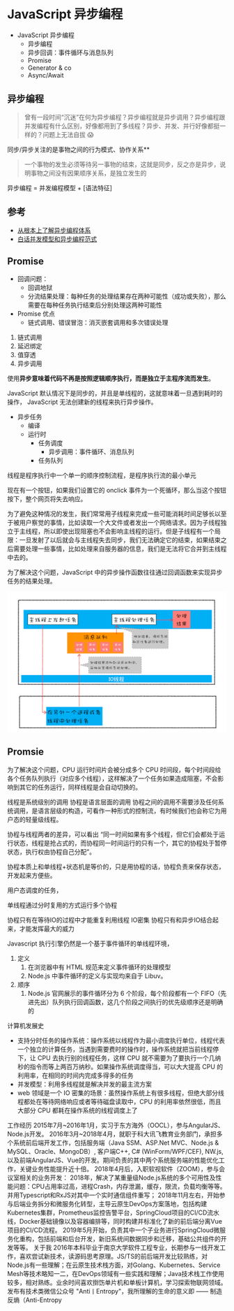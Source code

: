 # JavaScript 异步编程

- JavaScript 异步编程
  - 异步编程
  - 异步回调：事件循环与消息队列
  - Promise
  - Generator & co
  - Async/Await

## 异步编程

> 曾有一段时间“沉迷”在何为异步编程？异步编程就是异步调用？异步编程跟并发编程有什么区别，好像都用到了多线程？异步、并发、并行好像都挺一样的？问题上无法自拔 😱

同步/异步关注的是事物之间的行为模式、协作关系**
  > 一个事物的发生必须等待另一事物的结束，这就是同步，反之亦是异步，说明事物之间没有因果顺序关系，是独立发生的

异步编程 = 并发编程模型 + [语法特征]

## 参考

- [从根本上了解异步编程体系](https://zhuanlan.zhihu.com/p/434361727)
- [白话并发模型和异步编程范式](https://code2life.top/2021/05/31/0062-concurrent-model-async-programming/)

## Promise

- 回调问题：
  - 回调地狱
  - 分流结果处理：每种任务的处理结果存在两种可能性（成功或失败），那么需要在每种任务执行结束后分别处理这两种可能性
- Promise 优点
  - 链式调用、错误冒泡：消灭嵌套调用和多次错误处理

1. 链式调用
2. 延迟绑定
3. 值穿透
4. 异步调用





使用**异步意味着代码不再是按照逻辑顺序执行，而是独立于主程序流而发生**。

JavaScript 默认情况下是同步的，并且是单线程的，这就意味着一旦遇到耗时的操作， JavaScript 无法创建新的线程来执行异步操作。

- 异步任务
  - 编译
  - 运行时
    - 任务调度
      - 异步调用：事件循环、消息队列
    - 任务队列

线程是程序执行中一个单一的顺序控制流程，是程序执行流的最小单元


现在有一个按钮，如果我们设置它的 onclick 事件为一个死循环，那么当这个按钮按下，整个网页将失去响应。

为了避免这种情况的发生，我们常常用子线程来完成一些可能消耗时间足够长以至于被用户察觉的事情，比如读取一个大文件或者发出一个网络请求。因为子线程独立于主线程，所以即使出现阻塞也不会影响主线程的运行。但是子线程有一个局限：一旦发射了以后就会与主线程失去同步，我们无法确定它的结束，如果结束之后需要处理一些事情，比如处理来自服务器的信息，我们是无法将它合并到主线程中去的。

为了解决这个问题，JavaScript 中的异步操作函数往往通过回调函数来实现异步任务的结果处理。






<img src="./images/01e40e30db7e8a91eb70ce02fd8a6985.png" alt="img" style="zoom:80%;" />



## Promsie



为了解决这个问题，CPU 运行时间片会被分成多个 CPU 时间段，每个时间段给各个任务队列执行（对应多个线程），这样解决了一个任务如果造成阻塞，不会影响到其它的任务运行，同样线程是会自动切换的。

线程是系统级别的调用
协程是语言层面的调用
协程之间的调用不需要涉及任何系统调用，是语言层级的构造，可看作一种形式的控制流，有时候我们也会称它为用户态的轻量级线程。

协程与线程两者的差异，可以看出 “同一时间如果有多个线程，但它们会都处于运行状态，线程是抢占式的，而协程同一时间运行的只有一个，其它的协程处于暂停状态，执行权由协程自己分配”。






协程本质上和单线程+状态机是等价的，只是用协程的话，协程负责来保存状态，开发起来方便些。

用户态调度的任务，

单线程通过分时复用的方式运行多个协程

协程只有在等待IO的过程中才能重复利用线程 IO密集
协程只有和异步IO结合起来，才能发挥最大的威力


Javascript 执行引擎仍然是一个基于事件循环的单线程环境，


1. 定义
   1. 在浏览器中有 HTML 规范来定义事件循环的处理模型
   2. Node.js 中事件循环的定义与实现均来自于 Libuv。
2. 顺序
   1. Node.js 官网展示的事件循环分为 6 个阶段，每个阶段都有一个 FIFO（先进先出）队列执行回调函数，这几个阶段之间执行的优先级顺序还是明确的



计算机发展史
- 支持分时任务的操作系统：操作系统以线程作为最小调度执行单位，线程代表一个独立的计算任务，当遇到需要费时的操作时，操作系统就把当前线程停下，让 CPU 去执行别的线程任务，这样 CPU 就不需要为了要执行一个几纳秒的指令而等上两百万纳秒。如果操作系统调度得当，可以大大提高 CPU 的利用率，在相同的时间内完成多得多的任务
- 并发模型：利用多线程就是解决并发的最主流方案
- web 领域是一个 IO 密集的场景：虽然操作系统上有很多线程，但绝大部分线程都处在等待网络响应或者等待磁盘读取中，CPU 的利用率依然很低，而且大部分 CPU 都耗在操作系统的线程调度上了




工作经历
    2015年7月~2016年1月，实习于东方海外（OOCL），参与AngularJS、Node.js开发。
    2016年3月~2018年4月，就职于科大讯飞教育业务部门，承担多个系统前后端开发工作，包括服务端（Java SSM、ASP.Net MVC、Node.js & MySQL、Oracle、MongoDB）, 客户端C++, C# (WinForm/WPF/CEF), NW.js, 以及前端AngularJS、Vue的开发。期间负责的其中两个系统服务端的性能优化工作，关键业务性能提升近十倍。
    2018年4月后，入职软视软件（ZOOM），参与会议室相关的业务开发：
        2018年，解决了某重量级Node.js系统的多个可用性及性能问题：CPU占用率过高，进程Crash，内存泄漏，缓存，限流，负载均衡等等。并用Typescript和RxJS对其中一个实时通信组件重写；
        2018年11月左右，开始参与后端业务拆分和微服务化转型，主导云原生DevOps方案落地，包括构建Kubernetes集群，Prometheus监控告警平台，SpringCloud项目的CI/CD流水线，Docker基础镜像以及容器编排等，同时构建并标准化了新的前后端分离Vue项目的CI/CD流程。
        2019年5月开始，负责其中一个子业务进行SpringCloud微服务化重构，包括前端和后台开发，新旧系统间数据同步和迁移，基础公共组件的开发等等。
关于我
    2016年本科毕业于南京大学软件工程专业，长期参与一线开发工作，喜欢尝试新技术，读源码思考原理。JS/TS的前后端开发比较熟练，对Node.js有一些理解；在云原生技术栈方面，对Golang、Kubernetes、Service Mesh等技术略知一二，在DevOps领域有一些实践和理解；Java技术栈工作使用较多，相对熟练。业余时间喜欢捯饬单片机和单板计算机，学习探索物联网领域。
发布有技术类微信公众号 "Anti丨Entropy"，我所理解的生命的意义即 —— 制造反熵（Anti-Entropy